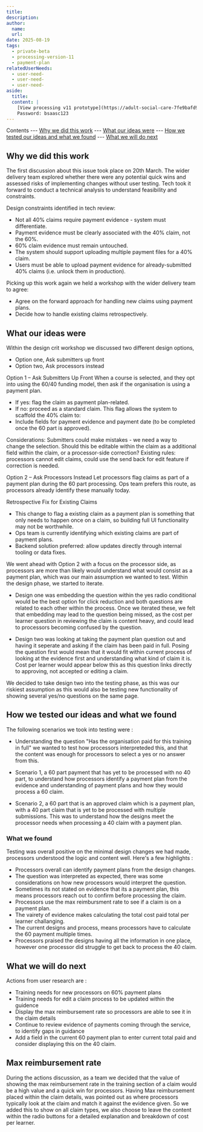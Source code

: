 ```yaml
---
title: 
description: 
author:
  name:
  url: 
date: 2025-08-19
tags:
  - private-beta
  - processing-version-11
  - payment-plan
relatedUserNeeds:
  - user-need-
  - user-need-
  - user-need-
aside:
  title:  
  content: |
    [View processing v11 prototype](https://adult-social-care-7fe9bafd955a.herokuapp.com/processing/v11/) 
    Password: bsaasc123
---
```


Contents
--- [Why we did this work](#why-we-did-this-work)
--- [What our ideas were](#what-our-ideas-were)
--- [How we tested our ideas and what we found](#how-we-tested-our-ideas-and-what-we-found)
--- [What we will do next](#what-we-will-do-next)

## Why we did this work
The first discussion about this issue took place on 20th March. The wider delivery team explored whether there were any potential quick wins and assessed risks of implementing changes without user testing. Tech took it forward to conduct a technical analysis to understand feasibility and constraints.

Design constraints identified in tech review:
- Not all 40% claims require payment evidence - system must differentiate.
- Payment evidence must be clearly associated with the 40% claim, not the 60%.
- 60% claim evidence must remain untouched.
- The system should support uploading multiple payment files for a 40% claim.
- Users must be able to upload payment evidence for already-submitted 40% claims (i.e. unlock them in production).

Picking up this work again we held a workshop with the wider delivery team to agree:
- Agree on the forward approach for handling new claims using payment plans.
- Decide how to handle existing claims retrospectively.

## What our ideas were
Within the design crit workshop we discussed two different design options,
- Option one, Ask submitters up front
- Option two, Ask processors instead

Option 1 – Ask Submitters Up Front
When a course is selected, and they opt into using the 60/40 funding model, then ask if the organisation is using a payment plan.
- If yes: flag the claim as payment plan-related.
- If no: proceed as a standard claim.
This flag allows the system to scaffold the 40% claim to:
- Include fields for payment evidence and payment date (to be completed once the 60 part is approved).

Considerations:
Submitters could make mistakes - we need a way to change the selection.
Should this be editable within the claim as a additional field within the claim, or a processor-side correction?
Existing rules: processors cannot edit claims, could use the send back for edit feature if correction is needed.

Option 2 – Ask Processors Instead
Let processors flag claims as part of a payment plan during the 60 part processing.
Ops team prefers this route, as processors already identify these manually today.

Retrospective Fix for Existing Claims
- This change to flag a existing claim as a payment plan is something that only needs to happen once on a claim, so 
  building full UI functionality may not be worthwhile.
- Ops team is currently identifying which existing claims are part of payment plans.
- Backend solution preferred: allow updates directly through internal tooling or data fixes.

We went ahead with Option 2 with a focus on the processor side, as processors are more than likely would understand what would consist as a payment plan, which was our main assumption we wanted to test. Within the design phase, we started to iterate.

- Design one was embedding the question within the yes radio conditional would be the best option for click reduction and both questions are related to each other within the process. Once we iterated these, we felt that embedding may lead to the question being missed, as the cost per learner question in reviewing the claim is content heavy, and could lead to processors becoming confused by the question. 

- Design two was looking at taking the payment plan question out and having it seperate and asking if the claim has been paid in full. Posing the question first would mean that it would fit within current process of looking at the evidence first and understanding what kind of claim it is. Cost per learner would appear below this as this question links directly to approving, not accepted or editing a claim.

We decided to take design two into the testing phase, as this was our riskiest assumption as this would also be testing new functionality of showing several yes/no questions on the same page.


## How we tested our ideas and what we found

The following scenarios we took into testing were : 

- Understanding the question "Has the organisation paid for this training in full" we wanted to test how processors interpreteded this, and that the content was enough for processors to select a yes or no answer from this.

- Scenario 1, a 60 part payment that has yet to be processed with no 40 part, to understand how processors identify a payment plan from the evidence and understanding of payment plans and how they would process a 60 claim.

- Scenario 2, a 60 part that is an approved claim which is a payment plan, with a 40 part claim that is yet to be processed with multiple submissions. This was to understand how the designs meet the processor needs when processing a 40 claim with a payment plan.

### What we found

Testing was overall positive on the minimal design changes we had made, processors understood the logic and content well. Here's a few highlights : 

- Processors overall can identify payment plans from the design changes.
- The question was interpreted as expected, there was some considerations on how new processors would interpret the question.
- Sometimes its not stated on evidence that its a payment plan, this means processors reach out to confirm before processing the claim.
- Processors use the max reimbursment rate to see if a claim is on a payment plan.
- The vairety of evidence makes calculating the total cost paid total per learner challanging.
- The current designs and process, means processors have to calculate the 60 payment multiple times.
- Processors praised the designs having all the information in one place, however one processor did struggle to get back to process the 40 claim.

## What we will do next

Actions from user research are : 

- Training needs for new processors on 60% payment plans
- Training needs for edit a claim process to be updated within the guidence 
- Display the max reimbursement rate so processors are able to see it in the claim details 
- Continue to review evidence of payments coming through the service, to identify gaps in guidance 
- Add a field in the current 60 payment plan to enter current total paid and consider displaying this on the 40 claim. 

## Max reimbursement rate 
During the actions discussion, as a team we decided that the value of showing the max reimbursement rate in the training section of a claim would be a high value and a quick win for processors. Having Max reimbursement placed within the claim details, was pointed out as where processors typically look at the claim and match it against the evidence given. So we added this to show on all claim types, we also choose to leave the content within the radio buttons for a detailed explanation and breakdown of cost per learner. 